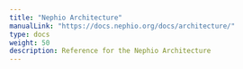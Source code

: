 ```yaml
---
title: "Nephio Architecture"
manualLink: "https://docs.nephio.org/docs/architecture/"
type: docs
weight: 50
description: Reference for the Nephio Architecture
---
```


